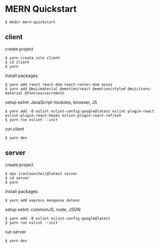 # MERN Quickstart

```
$ mkdir mern-quickstart
```

## client
create project
```
$ yarn create vite client
$ cd client
$ yarn 
```
install packages
```
$ yarn add react react-dom react-router-dom axios 
$ yarn add @mui/material @emotion/react @emotion/styled @mui/icons-material @fontsource/roboto
```
setup eslint: JavaScript modules, browser, JS
```
$ yarn add -D eslint eslint-config-google@latest eslint-plugin-react eslint-plugin-react-hooks eslint-plugin-react-refresh
$ yarn run eslint --init
```
run client
```
$ yarn dev
```

## server
create project
```
$ npx ironlauncher/@latest server
$ cd server
$ yarn
```
install packages
```
$ yarn add express mongoose dotenv
```
setup eslint: commonJS, node, JSON
```
$ yarn add -D eslint eslint-config-google@latest
$ yarn run eslint --init
```
run server
```
$ yarn dev
````
